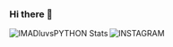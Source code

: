### Hi there 👋

<!--
**IMADluvsPYTHON/IMADluvsPYTHON** is a ✨ _special_ ✨ repository because its `README.md` (this file) appears on your GitHub profile.

Here are some ideas to get you started:

- 🔭 I’m currently working on ...
- 🌱 I’m currently learning ...
- 👯 I’m looking to collaborate on ...
- 🤔 I’m looking for help with ...
- 💬 Ask me about ...
- 📫 How to reach me: ...
- 😄 Pronouns: ...
- ⚡ Fun fact: ...
-->
<img 
  align="left"
  alt="IMADluvsPYTHON Stats"
  src="https://github-readme-stats.vercel.app/api?username=IMADluvsPYTHON&show_icon=true&hide_border=true"
/>
<img
  alt="INSTAGRAM"
  src="http://www.washingtonpost.com/express/wp-content/uploads/2016/12/Instagram-logo.gif"
/>
